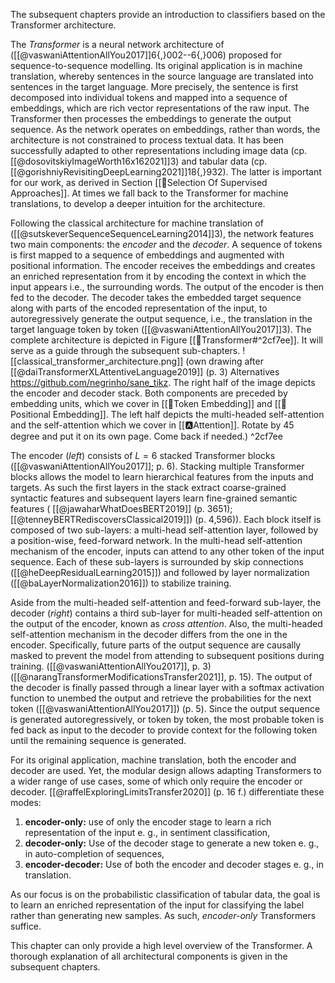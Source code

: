 The subsequent chapters provide an introduction to classifiers based on the Transformer architecture.

The *Transformer* is a neural network architecture of ([[@vaswaniAttentionAllYou2017]]6{,}002--6{,}006) proposed for sequence-to-sequence modelling. Its original application is in machine translation, whereby sentences in the source language are translated into sentences in the target language. More precisely, the sentence is first decomposed into individual tokens and mapped into a sequence of embeddings, which are rich vector representations of the raw input. The Transformer then processes the embeddings to generate the output sequence. As the network operates on embeddings, rather than words, the architecture is not constrained to process textual data. It has been successfully adapted to other representations including image data (cp.[[@dosovitskiyImageWorth16x162021]]3) and tabular data (cp.[[@gorishniyRevisitingDeepLearning2021]]18{,}932). The latter is important for our work, as derived in Section [[🍪Selection Of Supervised Approaches]]. At times we fall back to the Transformer for machine translations, to develop a deeper intuition for the architecture.

Following the classical architecture for machine translation of ([[@sutskeverSequenceSequenceLearning2014]]3), the network features two main components: the *encoder* and the *decoder*. A sequence of tokens is first mapped to a sequence of embeddings and augmented with positional information. The encoder receives the embeddings and creates an enriched representation from it by encoding the context in which the input appears i.e., the surrounding words. The output of the encoder is then fed to the decoder. The decoder takes the embedded target sequence along with parts of the encoded representation of the input, to autoregressively generate the output sequence, i.e., the translation in the target language token by token ([[@vaswaniAttentionAllYou2017]]3). The complete architecture is depicted in Figure [[🤖Transformer#^2cf7ee]]. It will serve as a guide through the subsequent sub-chapters.
![[classical_transformer_architecture.png]]
(own drawing after [[@daiTransformerXLAttentiveLanguage2019]] (p. 3) Alternatives https://github.com/negrinho/sane_tikz. The right half of the image depicts the encoder and decoder stack. Both components are preceded by embedding units, which we cover in [[🛌Token Embedding]] and [[🧵Positional Embedding]]. The left half depicts the multi-headed self-attention and the self-attention which we cover in [[🅰️Attention]]. Rotate by 45 degree and put it on its own page. Come back if needed.) ^2cf7ee

The encoder (*left*) consists of $L=6$ stacked Transformer blocks ([[@vaswaniAttentionAllYou2017]]; p. 6). Stacking multiple Transformer blocks allows the model to learn hierarchical features from the inputs and targets. As such the first layers in the stack extract coarse-grained syntactic features and subsequent layers learn fine-grained semantic features ( [[@jawaharWhatDoesBERT2019]] (p. 3651); [[@tenneyBERTRediscoversClassical2019]]) (p. 4,596)). Each block itself is composed of two sub-layers: a multi-head self-attention layer, followed by a position-wise, feed-forward network. In the multi-head self-attention mechanism of the encoder, inputs can attend to any other token of the input sequence. Each of these sub-layers is surrounded by skip connections ([[@heDeepResidualLearning2015]]) and followed by layer normalization ([[@baLayerNormalization2016]]) to stabilize training. 

Aside from the multi-headed self-attention and feed-forward sub-layer, the decoder (*right*) contains a third sub-layer for multi-headed self-attention on the output of the encoder, known as *cross attention*. Also, the multi-headed self-attention mechanism in the decoder differs from the one in the encoder. Specifically, future parts of the output sequence are causally masked to prevent the model from attending to subsequent positions during training. ([[@vaswaniAttentionAllYou2017]], p. 3) ([[@narangTransformerModificationsTransfer2021]], p. 15). The output of the decoder is finally passed through a linear layer with a softmax activation function to unembed the output and retrieve the probabilities for the next token ([[@vaswaniAttentionAllYou2017]]) (p. 5). Since the output sequence is generated autoregressively, or token by token, the most probable token is fed back as input to the decoder to provide context for the following token until the remaining sequence is generated.

For its original application, machine translation, both the encoder and decoder are used. Yet, the modular design allows adapting Transformers to a wider range of use cases, some of which only require the encoder or decoder. [[@raffelExploringLimitsTransfer2020]] (p. 16 f.) differentiate these modes: 
1. **encoder-only:** use of only the encoder stage to learn a rich representation of the input e. g., in sentiment classification,
2. **decoder-only:** Use of the decoder stage to generate a new token e. g., in auto-completion of sequences, 
3. **encoder-decoder:** Use of both the encoder and decoder stages e. g., in translation.

As our focus is on the probabilistic classification of tabular data, the goal is to learn an enriched representation of the input for classifying the label rather than generating new samples. As such, *encoder-only* Transformers suffice. 

This chapter can only provide a high level overview of the Transformer. A thorough explanation of all architectural components is given in the subsequent chapters.


